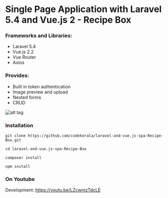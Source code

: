 # Single Page Application with Laravel 5.4 and Vue.js 2 - Recipe Box

### Frameworks and Libraries:

- Laravel 5.4
- Vue.js 2.2
- Vue Router
- Axios

### Provides:

- Built in token authentication
- Image preview and upload
- Nested forms
- CRUD


![alt tag](https://github.com/codekerala/laravel-and-vue.js-spa-Recipe-Box/raw/master/s1.png)

### Installation
`git clone https://github.com/codekerala/laravel-and-vue.js-spa-Recipe-Box.git`

`cd laravel-and-vue.js-spa-Recipe-Box`

`composer install`

`npm install`

### On Youtube

Development: https://youtu.be/LZcwmzTdcLE
